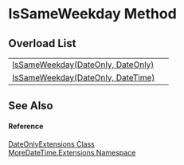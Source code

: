 # IsSameWeekday Method


## Overload List
<table>
<tr>
<td><a href="M_MoreDateTime_Extensions_DateOnlyExtensions_IsSameWeekday">IsSameWeekday(DateOnly, DateOnly)</a></td>
<td> </td></tr>
<tr>
<td><a href="M_MoreDateTime_Extensions_DateOnlyExtensions_IsSameWeekday_1">IsSameWeekday(DateOnly, DateTime)</a></td>
<td> </td></tr>
</table>

## See Also


#### Reference
<a href="T_MoreDateTime_Extensions_DateOnlyExtensions">DateOnlyExtensions Class</a>  
<a href="N_MoreDateTime_Extensions">MoreDateTime.Extensions Namespace</a>  
